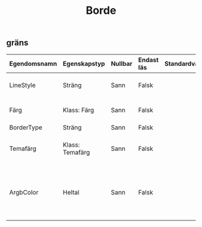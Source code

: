 ﻿---
title: Borde
second_title: Aspose.Cells Cloud Documen
type: docs
url: /sv/specification/model/border/
description: "Aspose.Cells Molnmodellspecifikation: Border. Hantera enkelt Excel och andra kalkylarksdokument med funktioner som att öppna, generera, redigera, dela, slå samman, jämföra och konvertera"
weight: 50
---
## **gräns**

 

| Egendomsnamn| Egenskapstyp| Nullbar| Endast läs| Standardvärde| Beskrivning|
|:- |:- |:- |:- |:- |:- |
| LineStyle| Sträng| Sann| Falsk|| Hämtar eller ställer in cellkanttyp.|
| Färg| Klass: Färg| Sann| Falsk|| Hämtar eller ställer in gränsen.|
| BorderType| Sträng| Sann| Falsk|||
| Temafärg| Klass: Temafärg| Sann| Falsk|| Hämtar och ställer in gränsens temafärg.|
| ArgbColor| Heltal| Sann| Falsk|| Hämtar och ställer in färgen med ett 32-bitars ARGB-värde.|

